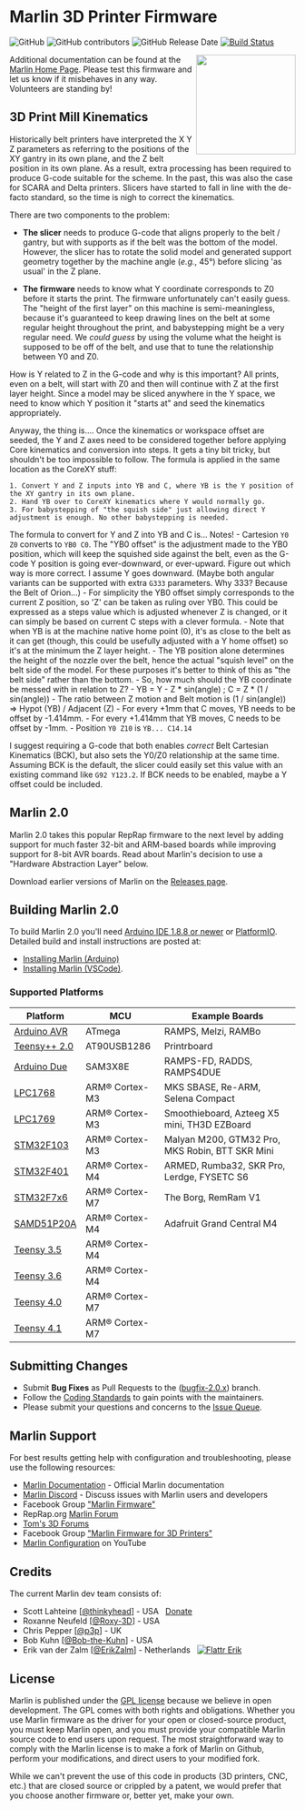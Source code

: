 # Marlin 3D Printer Firmware

![GitHub](https://img.shields.io/github/license/marlinfirmware/marlin.svg)
![GitHub contributors](https://img.shields.io/github/contributors/marlinfirmware/marlin.svg)
![GitHub Release Date](https://img.shields.io/github/release-date/marlinfirmware/marlin.svg)
[![Build Status](https://github.com/MarlinFirmware/Marlin/workflows/CI/badge.svg?branch=bugfix-2.0.x)](https://github.com/MarlinFirmware/Marlin/actions)

<img align="right" width=175 src="buildroot/share/pixmaps/logo/marlin-250.png" />

Additional documentation can be found at the [Marlin Home Page](https://marlinfw.org/).
Please test this firmware and let us know if it misbehaves in any way. Volunteers are standing by!

## 3D Print Mill Kinematics

Historically belt printers have interpreted the X Y Z parameters as referring to the positions of the XY gantry in its own plane, and the Z belt position in its own plane. As a result, extra processing has been required to produce G-code suitable for the scheme. In the past, this was also the case for SCARA and Delta printers. Slicers have started to fall in line with the de-facto standard, so the time is nigh to correct the kinematics.

There are two components to the problem:

  - __The slicer__ needs to produce G-code that aligns properly to the belt / gantry, but with supports as if the belt was the bottom of the model. However, the slicer has to rotate the solid model and generated support geometry together by the machine angle (_e.g._, 45°) before slicing 'as usual' in the Z plane.

  - __The firmware__ needs to know what Y coordinate corresponds to Z0 before it starts the print. The firmware unfortunately can't easily guess. The "height of the first layer" on this machine is semi-meaningless, because it's guaranteed to keep drawing lines on the belt at some regular height throughout the print, and babystepping might be a very regular need. We *could guess* by using the volume what the height is supposed to be off of the belt, and use that to tune the relationship between Y0 and Z0.

  How is Y related to Z in the G-code and why is this important? All prints, even on a belt, will start with Z0 and then will continue with Z at the first layer height. Since a model may be sliced anywhere in the Y space, we need to know which Y position it "starts at" and seed the kinematics appropriately.

  Anyway, the thing is.... Once the kinematics or workspace offset are seeded, the Y and Z axes need to be considered together before applying Core kinematics and conversion into steps. It gets a tiny bit tricky, but shouldn't be too impossible to follow. The formula is applied in the same location as the CoreXY stuff:

    1. Convert Y and Z inputs into YB and C, where YB is the Y position of the XY gantry in its own plane.
    2. Hand YB over to CoreXY kinematics where Y would normally go.
    3. For babystepping of "the squish side" just allowing direct Y adjustment is enough. No other babystepping is needed.

  The formula to convert for Y and Z into YB and C is... Notes!
    - Cartesion `Y0 Z0` converts to `YB0 C0`. The "YB0 offset" is the adjustment made to the YB0 position, which will keep the squished side against the belt, even as the G-code Y position is going ever-downward, or ever-upward. Figure out which way is more correct. I assume Y goes downward. (Maybe both angular variants can be supported with extra `G333` parameters. Why 333? Because the Belt of Orion...)
    - For simplicity the YB0 offset simply corresponds to the current Z position, so 'Z' can be taken as ruling over YB0. This could be expressed as a steps value which is adjusted whenever Z is changed, or it can simply be based on current C steps with a clever formula.
    - Note that when YB is at the machine native home point (0), it's as close to the belt as it can get (though, this could be usefully adjusted with a Y home offset) so it's at the minimum the Z layer height.
    - The YB position alone determines the height of the nozzle over the belt, hence the actual "squish level" on the belt side of the model. For these purposes it's better to think of this as "the belt side" rather than the bottom.
    - So, how much should the YB coordinate be messed with in relation to Z?
    - YB = Y - Z * sin(angle) ; C = Z * (1 / sin(angle))
    - The ratio between Z motion and Belt motion is (1 / sin(angle)) => Hypot (YB) / Adjacent (Z)
    - For every +1mm that C moves, YB needs to be offset by -1.414mm.
    - For every +1.414mm that YB moves, C needs to be offset by -1mm.
    - Position `Y0 Z10` is `YB... C14.14`

  I suggest requiring a G-code that both enables *correct* Belt Cartesian Kinematics (BCK), but also sets the Y0/Z0 relationship at the same time. Assuming BCK is the default, the slicer could easily set this value with an existing command like `G92 Y123.2`. If BCK needs to be enabled, maybe a Y offset could be included.

## Marlin 2.0

Marlin 2.0 takes this popular RepRap firmware to the next level by adding support for much faster 32-bit and ARM-based boards while improving support for 8-bit AVR boards. Read about Marlin's decision to use a "Hardware Abstraction Layer" below.

Download earlier versions of Marlin on the [Releases page](https://github.com/MarlinFirmware/Marlin/releases).

## Building Marlin 2.0

To build Marlin 2.0 you'll need [Arduino IDE 1.8.8 or newer](https://www.arduino.cc/en/main/software) or [PlatformIO](http://docs.platformio.org/en/latest/ide.html#platformio-ide). Detailed build and install instructions are posted at:

  - [Installing Marlin (Arduino)](http://marlinfw.org/docs/basics/install_arduino.html)
  - [Installing Marlin (VSCode)](http://marlinfw.org/docs/basics/install_platformio_vscode.html).

### Supported Platforms

  Platform|MCU|Example Boards
  --------|---|-------
  [Arduino AVR](https://www.arduino.cc/)|ATmega|RAMPS, Melzi, RAMBo
  [Teensy++ 2.0](http://www.microchip.com/wwwproducts/en/AT90USB1286)|AT90USB1286|Printrboard
  [Arduino Due](https://www.arduino.cc/en/Guide/ArduinoDue)|SAM3X8E|RAMPS-FD, RADDS, RAMPS4DUE
  [LPC1768](http://www.nxp.com/products/microcontrollers-and-processors/arm-based-processors-and-mcus/lpc-cortex-m-mcus/lpc1700-cortex-m3/512kb-flash-64kb-sram-ethernet-usb-lqfp100-package:LPC1768FBD100)|ARM® Cortex-M3|MKS SBASE, Re-ARM, Selena Compact
  [LPC1769](https://www.nxp.com/products/processors-and-microcontrollers/arm-microcontrollers/general-purpose-mcus/lpc1700-cortex-m3/512kb-flash-64kb-sram-ethernet-usb-lqfp100-package:LPC1769FBD100)|ARM® Cortex-M3|Smoothieboard, Azteeg X5 mini, TH3D EZBoard
  [STM32F103](https://www.st.com/en/microcontrollers-microprocessors/stm32f103.html)|ARM® Cortex-M3|Malyan M200, GTM32 Pro, MKS Robin, BTT SKR Mini
  [STM32F401](https://www.st.com/en/microcontrollers-microprocessors/stm32f401.html)|ARM® Cortex-M4|ARMED, Rumba32, SKR Pro, Lerdge, FYSETC S6
  [STM32F7x6](https://www.st.com/en/microcontrollers-microprocessors/stm32f7x6.html)|ARM® Cortex-M7|The Borg, RemRam V1
  [SAMD51P20A](https://www.adafruit.com/product/4064)|ARM® Cortex-M4|Adafruit Grand Central M4
  [Teensy 3.5](https://www.pjrc.com/store/teensy35.html)|ARM® Cortex-M4|
  [Teensy 3.6](https://www.pjrc.com/store/teensy36.html)|ARM® Cortex-M4|
  [Teensy 4.0](https://www.pjrc.com/store/teensy40.html)|ARM® Cortex-M7|
  [Teensy 4.1](https://www.pjrc.com/store/teensy41.html)|ARM® Cortex-M7|

## Submitting Changes

- Submit **Bug Fixes** as Pull Requests to the ([bugfix-2.0.x](https://github.com/MarlinFirmware/Marlin/tree/bugfix-2.0.x)) branch.
- Follow the [Coding Standards](http://marlinfw.org/docs/development/coding_standards.html) to gain points with the maintainers.
- Please submit your questions and concerns to the [Issue Queue](https://github.com/MarlinFirmware/Marlin/issues).

## Marlin Support

For best results getting help with configuration and troubleshooting, please use the following resources:

- [Marlin Documentation](http://marlinfw.org) - Official Marlin documentation
- [Marlin Discord](https://discord.gg/n5NJ59y) - Discuss issues with Marlin users and developers
- Facebook Group ["Marlin Firmware"](https://www.facebook.com/groups/1049718498464482/)
- RepRap.org [Marlin Forum](http://forums.reprap.org/list.php?415)
- [Tom's 3D Forums](https://forum.toms3d.org/)
- Facebook Group ["Marlin Firmware for 3D Printers"](https://www.facebook.com/groups/3Dtechtalk/)
- [Marlin Configuration](https://www.youtube.com/results?search_query=marlin+configuration) on YouTube

## Credits

The current Marlin dev team consists of:

 - Scott Lahteine [[@thinkyhead](https://github.com/thinkyhead)] - USA &nbsp; [Donate](http://www.thinkyhead.com/donate-to-marlin)
 - Roxanne Neufeld [[@Roxy-3D](https://github.com/Roxy-3D)] - USA
 - Chris Pepper [[@p3p](https://github.com/p3p)] - UK
 - Bob Kuhn [[@Bob-the-Kuhn](https://github.com/Bob-the-Kuhn)] - USA
 - Erik van der Zalm [[@ErikZalm](https://github.com/ErikZalm)] - Netherlands &nbsp; [![Flattr Erik](https://api.flattr.com/button/flattr-badge-large.png)](https://flattr.com/submit/auto?user_id=ErikZalm&url=https://github.com/MarlinFirmware/Marlin&title=Marlin&language=&tags=github&category=software)

## License

Marlin is published under the [GPL license](/LICENSE) because we believe in open development. The GPL comes with both rights and obligations. Whether you use Marlin firmware as the driver for your open or closed-source product, you must keep Marlin open, and you must provide your compatible Marlin source code to end users upon request. The most straightforward way to comply with the Marlin license is to make a fork of Marlin on Github, perform your modifications, and direct users to your modified fork.

While we can't prevent the use of this code in products (3D printers, CNC, etc.) that are closed source or crippled by a patent, we would prefer that you choose another firmware or, better yet, make your own.
